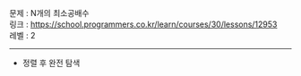 문제 : N개의 최소공배수
<br>
링크 : https://school.programmers.co.kr/learn/courses/30/lessons/12953
<br>
레벨 : 2

---

- 정렬 후 완전 탐색
